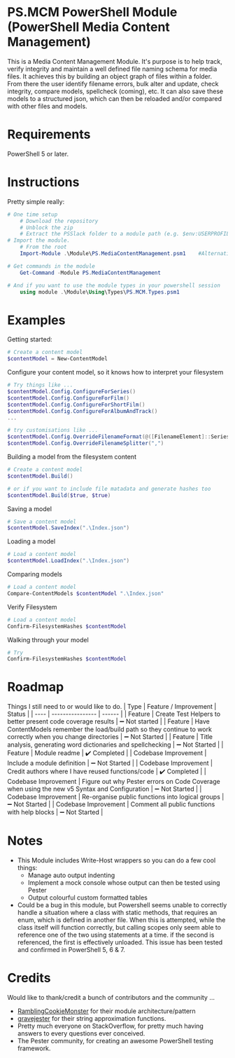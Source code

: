 PS.MCM PowerShell Module (PowerShell Media Content Management)
=============
This is a Media Content Management Module. It's purpose is to help track, verify integrity and maintain a well defined file naming schema for media files. It achieves this by building an object graph of files within a folder. From there the user identify filename errors, bulk alter and update, check integrity, compare models, spellcheck (coming), etc. It can also save these models to a structured json, which can then be reloaded and/or compared with other files and models.

# Requirements
PowerShell 5 or later.

# Instructions
Pretty simple really:
```powershell
# One time setup
    # Download the repository
    # Unblock the zip
    # Extract the PSSlack folder to a module path (e.g. $env:USERPROFILE\Documents\WindowsPowerShell\Modules\)
# Import the module.
    # From the root
    Import-Module .\Module\PS.MediaContentManagement.psm1    #Alternatively, Import-Module \\Path\To\PSSlack

# Get commands in the module
    Get-Command -Module PS.MediaContentManagement

# And if you want to use the module types in your powershell session
    using module .\Module\Using\Types\PS.MCM.Types.psm1
```

# Examples
Getting started:
```powershell
# Create a content model
$contentModel = New-ContentModel
```

Configure your content model, so it knows how to interpret your filesystem
```powershell
# Try things like ...
$contentModel.Config.ConfigureForSeries()
$contentModel.Config.ConfigureForFilm()
$contentModel.Config.ConfigureForShortFilm()
$contentModel.Config.ConfigureForAlbumAndTrack()
...

# try customisations like ...
$contentModel.Config.OverrideFilenameFormat(@([FilenameElement]::Series, [FilenameElement]::Title))
$contentModel.Config.OverrideFilenameSplitter(",")
```

Building a model from the filesystem content
```powershell
# Create a content model
$contentModel.Build()

# or if you want to include file matadata and generate hashes too
$contentModel.Build($true, $true)
```

Saving a model
```powershell
# Save a content model
$contentModel.SaveIndex(".\Index.json")
```

Loading a model
```powershell
# Load a content model
$contentModel.LoadIndex(".\Index.json")
```

Comparing models
```powershell
# Load a content model
Compare-ContentModels $contentModel ".\Index.json"
```

Verify Filesystem
```powershell
# Load a content model
Confirm-FilesystemHashes $contentModel
```

Walking through your model
```powershell
# Try 
Confirm-FilesystemHashes $contentModel
```

# Roadmap
Things I still need to or would like to do.
| Type | Feature / Improvement | Status |
| ---- | ---------------- | ------ |
| Feature | Create Test Helpers to better present code coverage results | :heavy_minus_sign: Not started |
| Feature | Have ContentModels remember the load/build path so they continue to work correctly when you change directories | :heavy_minus_sign: Not Started |
| Feature | Title analysis, generating word dictionaries and spellchecking | :heavy_minus_sign: Not Started |
| Feature | Module readme | :heavy_check_mark: Completed |
| Codebase Improvement | Include a module definition | :heavy_minus_sign: Not Started |
| Codebase Improvement | Credit authors where I have reused functions/code | :heavy_check_mark: Completed |
| Codebase Improvement | Figure out why Pester errors on Code Coverage when using the new v5 Syntax and Configuration | :heavy_minus_sign: Not Started |
| Codebase Improvement | Re-organise public functions into logical groups | :heavy_minus_sign: Not Started | 
| Codebase Improvement | Comment all public functions with help blocks | :heavy_minus_sign: Not Started | 

# Notes
- This Module includes Write-Host wrappers so you can do a few cool things:
    - Manage auto output indenting 
    - Implement a mock console whose output can then be tested using Pester
    - Output colourful custom formatted tables
- Could be a bug in this module, but Powershell seems unable to correctly handle a situation where a class with static methods, that requires an enum, which is defined in another file. When this is attempted, while the class itself will function correctly, but calling scopes only seem able to reference one of the two using statements at a time. if the second is referenced, the first is effectively unloaded. This issue has been tested and confirmed in PowerShell 5, 6 & 7.

# Credits
Would like to thank/credit a bunch of contributors and the community ...
- [RamblingCookieMonster](https://github.com/RamblingCookieMonster) for their module architecture/pattern
- [gravejester](https://github.com/gravejester) for their string approximation functions.
- Pretty much everyone on StackOverflow, for pretty much having answers to every questions ever conceived.
- The Pester community, for creating an awesome PowerShell testing framework.



 